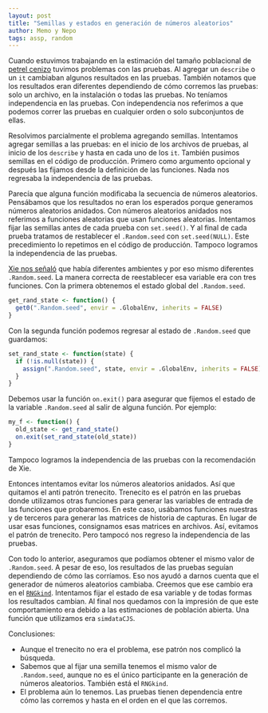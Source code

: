```yaml
---
layout: post
title: "Semillas y estados en generación de números aleatorios"
author: Memo y Nepo
tags: assp, random
---
```


Cuando estuvimos trabajando en la estimación del tamaño poblacional de [petrel cenizo](https://bitbucket.org/IslasGECI/pollos_petrel/src/develop/) tuvimos problemas con las pruebas.
Al agregar un `describe` o un `it` cambiaban algunos resultados en las pruebas.
También notamos que los resultados eran diferentes dependiendo de cómo corremos las pruebas: solo un archivo, en la instalación o todas las pruebas.
No teníamos independencia en las pruebas. 
Con independencia nos referimos a que podemos correr las pruebas en cualquier orden o solo subconjuntos de ellas.

Resolvimos parcialmente el problema agregando semillas. 
Intentamos agregar semillas a las pruebas: en el inicio de los archivos de pruebas, al inicio de los `describe` y hasta en cada uno de los `it`. 
También pusimos semillas en el código de producción. 
Primero como argumento opcional y después las fijamos desde la definición de las funciones.
Nada nos regresaba la independencia de las pruebas. 

Parecía que alguna función modificaba la secuencia de números aleatorios.
Pensábamos que los resultados no eran los esperados porque generamos números aleatorios anidados.
Con números aleatorios anidados nos referimos a funciones aleatorias que usan funciones aleatorias.
Intentamos fijar las semillas antes de cada prueba con `set.seed()`. 
Y al final de cada prueba tratamos de restablecer el `.Random.seed` con `set.seed(NULL)`.
Este precedimiento lo repetimos en el código de producción.
Tampoco logramos la independencia de las pruebas. 

[Xie nos señaló](http://www.questionflow.org/2019/08/13/local-randomness-in-r/) que había diferentes ambientes y por eso mismo diferentes `.Random.seed`.
La manera correcta de reestablecer esa variable era con tres funciones.
Con la primera obtenemos el estado global del `.Random.seed`.
``` R
get_rand_state <- function() {
  get0(".Random.seed", envir = .GlobalEnv, inherits = FALSE)
}
```
Con la segunda función podemos regresar al estado de `.Random.seed` que guardamos:
``` R
set_rand_state <- function(state) {
  if (!is.null(state)) {
    assign(".Random.seed", state, envir = .GlobalEnv, inherits = FALSE)
  }
}
```
Debemos usar la función `on.exit()` para asegurar que fijemos el estado de la variable `.Random.seed` al salir de alguna función.
Por ejemplo:
```R
my_f <- function() {
  old_state <- get_rand_state()
  on.exit(set_rand_state(old_state))
}
```
Tampoco logramos la independencia de las pruebas con la recomendación de Xie.

Entonces intentamos evitar los números aleatorios anidados. 
Así que quitamos el anti patrón trenecito. 
Trenecito es el patrón en las pruebas donde utilizamos otras funciones para generar las variables de entrada de las funciones que probaremos.
En este caso, usábamos funciones nuestras y de terceros para generar las matrices de historia de capturas.
En lugar de usar esas funciones, consignamos esas matrices en archivos. 
Así, evitamos el patrón de trenecito. 
Pero tampocó nos regreso la independencia de las pruebas.

Con todo lo anterior, aseguramos que podíamos obtener el mismo valor de `.Random.seed`. 
A pesar de eso, los resultados de las pruebas seguían dependiendo de cómo las corríamos.
Eso nos ayudó a darnos cuenta que el generador de números aleatorios cambiaba. 
Creemos que ese cambio era en el [`RNGkind`](https://stat.ethz.ch/R-manual/R-devel/library/base/html/Random.html). 
Intentamos fijar el estado de esa variable y de todas formas los resultados cambian.
Al final nos quedamos con la impresión de que este comportamiento era debido a las estimaciones de población abierta. 
Una función que utilizamos era `simdataCJS`. 


Conclusiones:
- Aunque el trenecito no era el problema, ese patrón nos complicó la búsqueda.
- Sabemos que al fijar una semilla tenemos el mismo valor de `.Random.seed`, aunque no es el único participante en la generación de números aleatorios. También está el `RNGkind`.
- El problema aún lo tenemos. Las pruebas tienen dependencia entre cómo las corremos y hasta en el orden en el que las corremos.  
